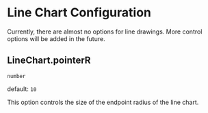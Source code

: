 # Line Chart Configuration

Currently, there are almost no options for line drawings. More control options will be added in the future.

## LineChart.pointerR

`number`

default: `10`

This option controls the size of the endpoint radius of the line chart.
